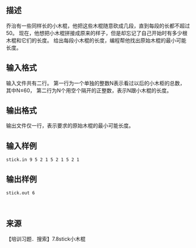 ## 描述

乔治有一些同样长的小木棍，他把这些木棍随意砍成几段，直到每段的长都不超过50。 现在，他想把小木棍拼接成原来的样子，但是却忘记了自己开始时有多少根木棍和它们的长度。 给出每段小木棍的长度，编程帮他找出原始木棍的最小可能长度。 

## 输入格式

输入文件共有二行。 第一行为一个单独的整数N表示看过以后的小木柜的总数，其中N≤60， 第二行为N个用空个隔开的正整数，表示N跟小木棍的长度。 

## 输出格式

输出文件仅一行，表示要求的原始木棍的最小可能长度。

## 输入样例

```plaintext
stick.in 9 5 2 1 5 2 1 5 2 1 
```

## 输出样例

```plaintext
stick.out 6 
```



 

## 来源

【培训习题．搜索】7.8stick小木棍

